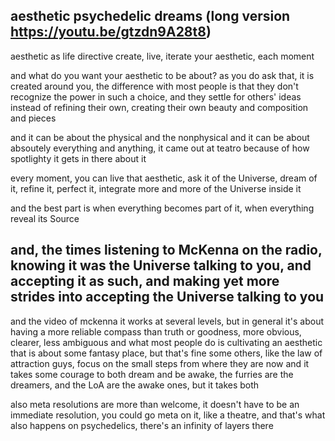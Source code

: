 aesthetic
psychedelic dreams (long version https://youtu.be/gtzdn9A28t8)
---
aesthetic as life directive
create, live, iterate your aesthetic, each moment

and what do you want your aesthetic to be about? as you do ask that, it is created around you, the difference with most people is that they don't recognize the power in such a choice, and they settle for others' ideas instead of refining their own, creating their own beauty and composition and pieces

and it can be about the physical and the nonphysical and it can be about absoutely everything and anything, it came out at teatro because of how spotlighty it gets in there about it

every moment, you can live that aesthetic, ask it of the Universe, dream of it, refine it, perfect it, integrate more and more of the Universe inside it

and the best part is when everything becomes part of it, when everything reveal its Source

and, the times listening to McKenna on the radio, knowing it was the Universe talking to you, and accepting it as such, and making yet more strides into accepting the Universe talking to you
----
and the video of mckenna
it works at several levels, but in general it's about having a more reliable compass than truth or goodness, more obvious, clearer, less ambiguous
and what most people do is cultivating an aesthetic that is about some fantasy place, but that's fine
some others, like the law of attraction guys, focus on the small steps from where they are now
and it takes some courage to both dream and be awake, the furries are the dreamers, and the LoA are the awake ones, but it takes both

also meta resolutions are more than welcome, it doesn't have to be an immediate resolution, you could go meta on it, like a theatre, and that's what also happens on psychedelics, there's an infinity of layers there